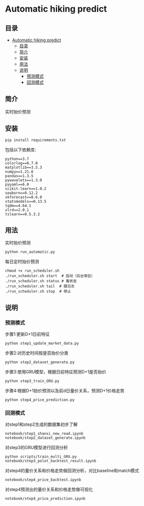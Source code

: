 # Automatic hiking predict

## 目录

- [Automatic hiking predict](#automatic-hiking-predict)
  - [目录](#目录)
  - [简介](#简介)
  - [安装](#安装)
  - [用法](#用法)
  - [说明](#说明)
    - [预测模式](#预测模式)
    - [回测模式](#回测模式)


## 简介

实时抬价预测

## 安装

```
pip install requirements.txt
```

包括以下依赖库:

```
python==3.7
colorlog==6.7.0
matplotlib==3.5.3
numpy==1.21.6
pandas==1.3.5
pywavelets==1.3.0
pyyaml==6.0
scikit-learn==1.0.2
seaborn==0.12.2
skforecast==0.6.0
statsmodels==0.13.5
tqdm==4.64.1
xlrd==2.0.1
tslearn==0.5.3.2
```

## 用法

实时抬价预测
```
python run_automatic.py
```
每日定时抬价预测
```
chmod +x run_scheduler.sh
./run_scheduler.sh start  # 启动（后台常驻）
./run_scheduler.sh status # 看状态
./run_scheduler.sh tail  # 跟日志
./run_scheduler.sh stop  # 停止
```

## 说明
### 预测模式
步骤1:更新D+1日前特征
```
python step1_update_market_data.py
```
步骤2:对历史时间按是否抬价分类
```
python step2_dataset_generate.py
```
步骤3:使用GRU模型，根据日前特征预测D+1是否抬价
```
python step3_train_GRU.py
```
步骤4:根据D+1抬价预测以及前d日量价关系，预测D+1价格走势
```
python step4_price_prediction.py
```
### 回测模式
对step1和step2生成的数据集初步了解
```
notebook/step1_shanxi_new_read.ipynb
notebook/step2_dataset_generate.ipynb
```
对step3的GRU模型进行回测分析
```
python scripts/train_multi_GRU.py
notebook/step3_polot_backtest_result.ipynb
```
对step4的量价关系和价格走势做回测分析，对比baseline和match模式
```
notebook/step4_price_backtest.ipynb
```
对step4预测出的量价关系和价格走势做可视化
```
notebook/step4_price_prediction.ipynb
```

